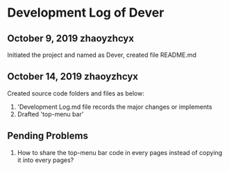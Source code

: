 # Development Log of Dever
## October 9, 2019 zhaoyzhcyx
Initiated the project and named as Dever, created file README.md
## October 14, 2019 zhaoyzhcyx
Created source code folders and files as below:
1. 'Development Log.md file records the major changes or implements
2. Drafted 'top-menu bar'
## Pending Problems
1. How to share the top-menu bar code in every pages instead of copying it into every pages?
